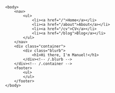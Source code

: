 
<html>

	<body>
		<nav>
    		<ul>
        		<li><a href="/">Home</a></li>
	        	<li><a href="/about">About</a></li>
        		<li><a href="/cv">CV</a></li>
        		<li><a href="/blog">Blog</a></li>
    		</ul>
		</nav>
		<div class="container">
    		<div class="blurb">
        		<h1>Hi there, I'm Manuel!</h1>
    		</div><!-- /.blurb -->
		</div><!-- /.container -->
		<footer>
    		<ul>
			</ul>
		</footer>
	</body>
</html>
